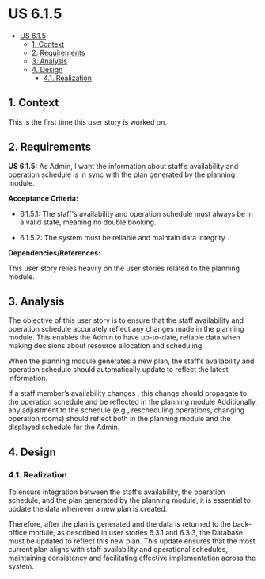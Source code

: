 # US 6.1.5

<!-- TOC -->
- [US 6.1.5](#us-615)
  - [1. Context](#1-context)
  - [2. Requirements](#2-requirements)
  - [3. Analysis](#3-analysis)
  - [4. Design](#4-design)
    - [4.1. Realization](#41-realization)
<!-- TOC -->


## 1. Context

This is the first time this user story is worked on.

## 2. Requirements

**US 6.1.5:** As Admin, I want the information about staff’s availability and operation schedule is in sync with the plan generated by the planning module.

**Acceptance Criteria:**

- 6.1.5.1: The staff's availability and operation schedule must always be in a valid state, meaning no double booking.

- 6.1.5.2: The system must be reliable and maintain data integrity .

**Dependencies/References:**

This user story relies heavily on the user stories related to the planning module.

## 3. Analysis

The objective of this user story is to ensure that the staff availability and operation schedule accurately reflect any changes made in the planning module. This enables the Admin to have up-to-date, reliable data when making decisions about resource allocation and scheduling.

When the planning module generates a new plan, the staff’s availability and operation schedule should automatically update to reflect the latest information.

If a staff member’s availability changes , this change should propagate to the operation schedule and be reflected in the planning module Additionally, any adjustment to the schedule (e.g., rescheduling operations, changing operation rooms) should reflect both in the planning module and the displayed schedule for the Admin.

## 4. Design

### 4.1. Realization

To ensure integration between the staff’s availability, the operation schedule, and the plan generated by the planning module, it is essential to update the data whenever a new plan is created.

Therefore, after the plan is generated and the data is returned to the back-office module, as described in user stories 6.3.1 and 6.3.3, the Database must be updated to reflect this new plan. This update ensures that the most current plan aligns with staff availability and operational schedules, maintaining consistency and facilitating effective implementation across the system.
